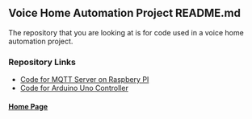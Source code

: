 ## Voice Home Automation Project README.md

The repository that you are looking at is for code used in a voice home automation project.

### Repository Links

* [Code for MQTT Server on Raspbery PI](https://gbmitchell.github.io/Voice-Home-Automation/main)
* [Code for Arduino Uno Controller](https://gbmitchell.github.io/Voice-Home-Automation/main)
  
  
#### [Home Page](https://gbmitchell.github.io/)

